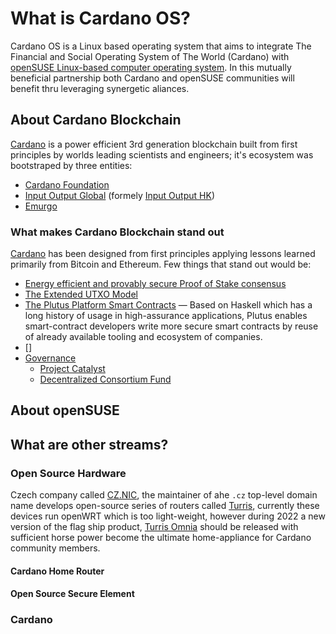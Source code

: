 # What is Cardano OS?

Cardano OS is a Linux based operating system that aims to integrate The Financial and Social Operating System of The World (Cardano) with [openSUSE Linux-based computer operating system](./about-openSUSE/). In this mutually beneficial partnership both Cardano and openSUSE communities will benefit thru leveraging synergetic aliances.

## About Cardano Blockchain
[Cardano](https://cardano.org/) is a power efficient 3rd generation blockchain built from first principles by worlds leading scientists and engineers; it's ecosystem was bootstraped by three entities:
- [Cardano Foundation](https://cardanofoundation.org/)
- [Input Output Global](https://iog.io/) (formely [Input Output HK](https://iohk.io/))
- [Emurgo](https://emurgo.io/)

### What makes Cardano Blockchain stand out
[Cardano](about-cardano/README.md) has been designed from first principles applying lessons learned primarily from Bitcoin and Ethereum. Few things that stand out would be:
- [Energy efficient and provably secure Proof of Stake consensus](about-cardano/Ouroboros-Proof-of-Stake/)
- [The Extended UTXO Model](https://iohk.io/en/research/library/papers/the-extended-utxo-model/)
- [The Plutus Platform Smart Contracts](https://docs.cardano.org/plutus/learn-about-plutus) — Based on Haskell which has a long history of usage in high-assurance applications, Plutus enables smart-contract developers write more secure smart contracts by reuse of already available tooling and ecosystem of companies.
- []
- [Governance](about-cardano/governance/README.md)
    - [Project Catalyst](https://projectcatalyst.org/)
    - [Decentralized Consortium Fund](https://thedcf.io/)

## About openSUSE

## What are other streams?

### Open Source Hardware
Czech company called [CZ.NIC](https://www.nic.cz/), the maintainer of ahe `.cz` top-level domain name develops open-source series of routers called [Turris](https://www.turris.com/en/), currently these devices run openWRT which is too light-weight, however during 2022 a new version of the flag ship product, [Turris Omnia](about-hardware/Turris-Omnia.md) should be released with sufficient horse power become the ultimate home-appliance for Cardano community members.

#### Cardano Home Router

#### Open Source Secure Element

### Cardano 
